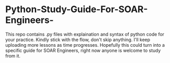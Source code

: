 ﻿# Python-Study-Guide-For-SOAR-Engineers-
 This repo contains .py files with explaination and syntax of python code for your practice. Kindly stick with the flow, don't skip anything. I'll keep uploading more lessons as time progresses. Hopefully this could turn into a specific guide for SOAR Engineers, right now anyone is welcome to study from it. 
 
